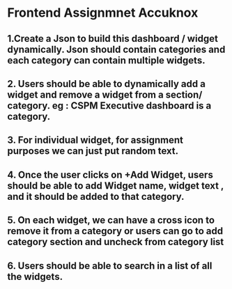 # Frontend Assignmnet Accuknox

## 1.Create a Json to build this dashboard / widget dynamically. Json should contain categories and each category can contain multiple widgets.
## 2. Users should be able to dynamically add a widget and remove a widget from a section/ category. eg : CSPM Executive dashboard is a category.
## 3. For individual widget, for assignment purposes we can just put random text.
## 4. Once the user clicks on +Add Widget, users should be able to add Widget name, widget text , and it should be added to that category.
## 5. On each widget, we can have a cross icon to remove it from a category or users can go to add category section and uncheck from category list
## 6. Users should be able to search in a list of all the widgets.
